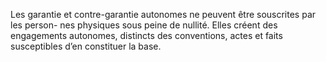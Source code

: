 Les garantie et contre-garantie autonomes ne peuvent être souscrites par les person-
nes physiques sous peine de nullité.
Elles créent des engagements autonomes, distincts des conventions, actes et faits susceptibles
d’en constituer la base.
